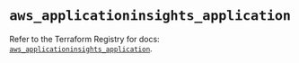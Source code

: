 # `aws_applicationinsights_application`

Refer to the Terraform Registry for docs: [`aws_applicationinsights_application`](https://registry.terraform.io/providers/hashicorp/aws/5.39.0/docs/resources/applicationinsights_application).
